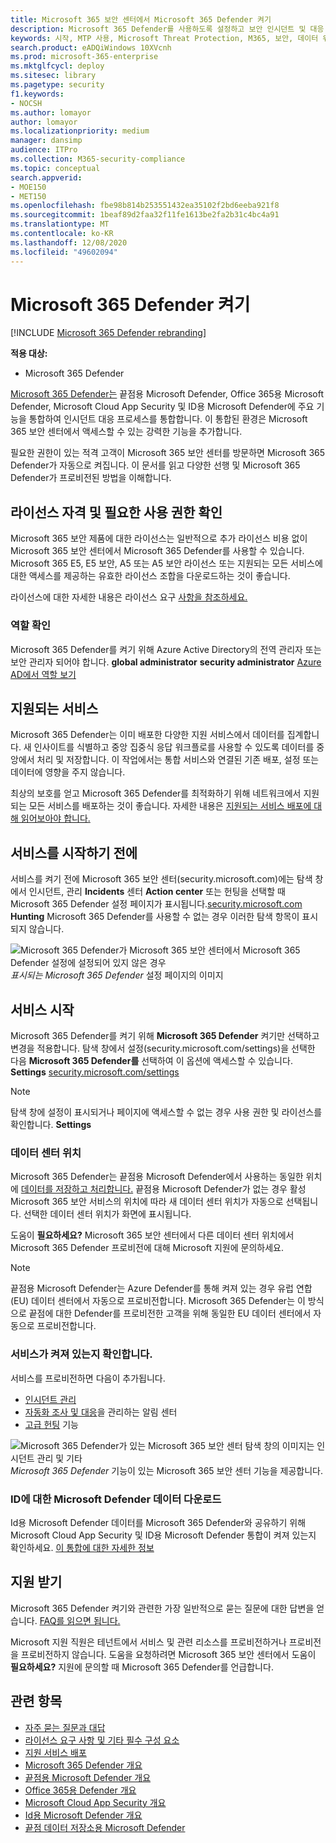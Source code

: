```yaml
---
title: Microsoft 365 보안 센터에서 Microsoft 365 Defender 켜기
description: Microsoft 365 Defender를 사용하도록 설정하고 보안 인시던트 및 대응 통합을 시작하는 방법을 자세히 알아보고
keywords: 시작, MTP 사용, Microsoft Threat Protection, M365, 보안, 데이터 위치, 필요한 사용 권한, 라이선스 자격, 설정 페이지
search.product: eADQiWindows 10XVcnh
ms.prod: microsoft-365-enterprise
ms.mktglfcycl: deploy
ms.sitesec: library
ms.pagetype: security
f1.keywords:
- NOCSH
ms.author: lomayor
author: lomayor
ms.localizationpriority: medium
manager: dansimp
audience: ITPro
ms.collection: M365-security-compliance
ms.topic: conceptual
search.appverid:
- MOE150
- MET150
ms.openlocfilehash: fbe98b814b253551432ea35102f2bd6eeba921f8
ms.sourcegitcommit: 1beaf89d2faa32f11fe1613be2fa2b31c4bc4a91
ms.translationtype: MT
ms.contentlocale: ko-KR
ms.lasthandoff: 12/08/2020
ms.locfileid: "49602094"
---
```

# <a name="turn-on-microsoft-365-defender"></a>Microsoft 365 Defender 켜기

[!INCLUDE [Microsoft 365 Defender rebranding](../includes/microsoft-defender.md)]


**적용 대상:**
- Microsoft 365 Defender

[Microsoft 365 Defender는](microsoft-threat-protection.md) 끝점용 Microsoft Defender, Office 365용 Microsoft Defender, Microsoft Cloud App Security 및 ID용 Microsoft Defender에 주요 기능을 통합하여 인시던트 대응 프로세스를 통합합니다. 이 통합된 환경은 Microsoft 365 보안 센터에서 액세스할 수 있는 강력한 기능을 추가합니다.

필요한 권한이 있는 적격 고객이 Microsoft 365 보안 센터를 방문하면 Microsoft 365 Defender가 자동으로 켜집니다. 이 문서를 읽고 다양한 선행 및 Microsoft 365 Defender가 프로비전된 방법을 이해합니다.

## <a name="check-license-eligibility-and-required-permissions"></a>라이선스 자격 및 필요한 사용 권한 확인
Microsoft 365 보안 제품에 대한 라이선스는 일반적으로 추가 라이선스 비용 없이 Microsoft 365 보안 센터에서 Microsoft 365 Defender를 사용할 수 있습니다. Microsoft 365 E5, E5 보안, A5 또는 A5 보안 라이선스 또는 지원되는 모든 서비스에 대한 액세스를 제공하는 유효한 라이선스 조합을 다운로드하는 것이 좋습니다.

라이선스에 대한 자세한 내용은 라이선스 요구 [사항을 참조하세요.](prerequisites.md#licensing-requirements)

### <a name="check-your-role"></a>역할 확인
Microsoft 365 Defender를 켜기 위해 Azure Active Directory의 전역 관리자 또는 보안 관리자 되어야 합니다. **global administrator** **security administrator** [Azure AD에서 역할 보기](https://docs.microsoft.com//azure/active-directory/users-groups-roles/directory-manage-roles-portal)

## <a name="supported-services"></a>지원되는 서비스
Microsoft 365 Defender는 이미 배포한 다양한 지원 서비스에서 데이터를 집계합니다. 새 인사이트를 식별하고 중앙 집중식 응답 워크플로를 사용할 수 있도록 데이터를 중앙에서 처리 및 저장합니다. 이 작업에서는 통합 서비스와 연결된 기존 배포, 설정 또는 데이터에 영향을 주지 않습니다.

최상의 보호를 얻고 Microsoft 365 Defender를 최적화하기 위해 네트워크에서 지원되는 모든 서비스를 배포하는 것이 좋습니다. 자세한 내용은 [지원되는 서비스 배포에 대해 읽어보아야 합니다.](deploy-supported-services.md)

## <a name="before-starting-the-service"></a>서비스를 시작하기 전에
서비스를 켜기 전에 Microsoft 365 보안 센터(security.microsoft.com)에는 탐색 창에서 인시던트, 관리 **Incidents** 센터 **Action center** 또는 헌팅을 선택할 때 Microsoft 365 Defender 설정 페이지가 표시됩니다.[security.microsoft.com](https://security.microsoft.com) **Hunting** Microsoft 365 Defender를 사용할 수 없는 경우 이러한 탐색 항목이 표시되지 않습니다.

![Microsoft 365 Defender가 Microsoft 365 보안 센터에서 Microsoft 365 Defender 설정에 설정되어 있지 않은 경우 ](../../media/mtp-enable/mtp-settings.png)
 *표시되는 Microsoft 365 Defender* 설정 페이지의 이미지

## <a name="starting-the-service"></a>서비스 시작
Microsoft 365 Defender를 켜기 위해 **Microsoft 365 Defender** 켜기만 선택하고 변경을 적용합니다. 탐색 창에서 설정(security.microsoft.com/settings)을 선택한 다음 **Microsoft 365 Defender를** 선택하여 이 옵션에 액세스할 수 있습니다. **Settings** [security.microsoft.com/settings](https://security.microsoft.com/settings)

>[!NOTE]
>탐색 창에 설정이 표시되거나 페이지에 액세스할 수 없는 경우 사용 권한 및 라이선스를 확인합니다. **Settings**

### <a name="data-center-location"></a>데이터 센터 위치
Microsoft 365 Defender는 끝점용 Microsoft Defender에서 사용하는 동일한 위치에 [데이터를 저장하고 처리합니다.](https://docs.microsoft.com/windows/security/threat-protection/microsoft-defender-atp/data-storage-privacy) 끝점용 Microsoft Defender가 없는 경우 활성 Microsoft 365 보안 서비스의 위치에 따라 새 데이터 센터 위치가 자동으로 선택됩니다. 선택한 데이터 센터 위치가 화면에 표시됩니다. 

도움이 **필요하세요?** Microsoft 365 보안 센터에서 다른 데이터 센터 위치에서 Microsoft 365 Defender 프로비전에 대해 Microsoft 지원에 문의하세요. 

>[!NOTE]
>끝점용 Microsoft Defender는 Azure Defender를 통해 켜져 있는 경우 유럽 연합(EU) 데이터 센터에서 자동으로 프로비전합니다. Microsoft 365 Defender는 이 방식으로 끝점에 대한 Defender를 프로비전한 고객을 위해 동일한 EU 데이터 센터에서 자동으로 프로비전합니다. 

### <a name="confirm-that-the-service-is-on"></a>서비스가 켜져 있는지 확인합니다.
서비스를 프로비전하면 다음이 추가됩니다.

- [인시던트 관리](incidents-overview.md)
- [자동화 조사 및 대응](mtp-autoir.md)을 관리하는 알림 센터
- [고급 헌팅](advanced-hunting-overview.md) 기능

![Microsoft 365 Defender가 있는 Microsoft 365 보안 센터 탐색 창의 이미지는 인시던트 관리 및 기타 ](../../media/mtp-enable/mtp-on.png)
 *Microsoft 365 Defender* 기능이 있는 Microsoft 365 보안 센터 기능을 제공합니다.

### <a name="getting-microsoft-defender-for-identity-data"></a>ID에 대한 Microsoft Defender 데이터 다운로드
Id용 Microsoft Defender 데이터를 Microsoft 365 Defender와 공유하기 위해 Microsoft Cloud App Security 및 ID용 Microsoft Defender 통합이 켜져 있는지 확인하세요. [이 통합에 대한 자세한 정보](https://docs.microsoft.com/cloud-app-security/aatp-integration)


## <a name="get-assistance"></a>지원 받기

Microsoft 365 Defender 켜기와 관련한 가장 일반적으로 묻는 질문에 대한 답변을 얻습니다. [FAQ를 읽으면 됩니다.](mtp-enable-faq.md)

Microsoft 지원 직원은 테넌트에서 서비스 및 관련 리소스를 프로비전하거나 프로비전을 프로비전하지 않습니다. 도움을 요청하려면 Microsoft 365 보안 센터에서 도움이 **필요하세요?** 지원에 문의할 때 Microsoft 365 Defender를 언급합니다.

## <a name="related-topics"></a>관련 항목

- [자주 묻는 질문과 대답](mtp-enable-faq.md)
- [라이선스 요구 사항 및 기타 필수 구성 요소](prerequisites.md)
- [지원 서비스 배포](deploy-supported-services.md)
- [Microsoft 365 Defender 개요](microsoft-threat-protection.md)
- [끝점용 Microsoft Defender 개요](https://docs.microsoft.com/windows/security/threat-protection/microsoft-defender-atp/microsoft-defender-advanced-threat-protection)
- [Office 365용 Defender 개요](../office-365-security/office-365-atp.md)
- [Microsoft Cloud App Security 개요](https://docs.microsoft.com/cloud-app-security/what-is-cloud-app-security)
- [Id용 Microsoft Defender 개요](https://docs.microsoft.com/azure-advanced-threat-protection/what-is-atp)
- [끝점 데이터 저장소용 Microsoft Defender](https://docs.microsoft.com/windows/security/threat-protection/microsoft-defender-atp/data-storage-privacy)
